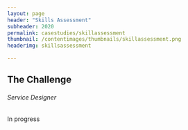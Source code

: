 ```yaml
---
layout: page
header: "Skills Assessment"
subheader: 2020
permalink: casestudies/skillassessment
thumbnail: /contentimages/thumbnails/skillassessment.png
headerimg: skillsassessment

---
```



## The Challenge
###### Service Designer

<p></p>In progress